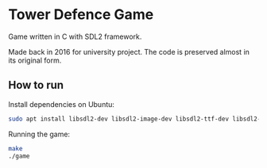 # Tower Defence Game
Game written in C with SDL2 framework.

Made back in 2016 for university project. The code is preserved almost in its original form.

## How to run
Install dependencies on Ubuntu:
```bash
sudo apt install libsdl2-dev libsdl2-image-dev libsdl2-ttf-dev libsdl2-mixer-dev
```
Running the game:
```bash
make
./game
```
